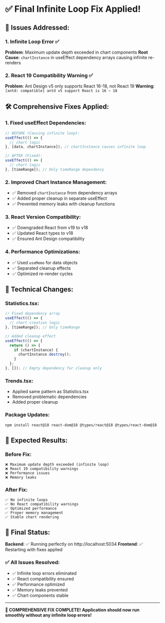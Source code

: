 # ✅ Final Infinite Loop Fix Applied!

## 🚨 **Issues Addressed:**

### **1. Infinite Loop Error** ✅
**Problem**: Maximum update depth exceeded in chart components
**Root Cause**: `chartInstance` in useEffect dependency arrays causing infinite re-renders

### **2. React 19 Compatibility Warning** ✅
**Problem**: Ant Design v5 only supports React 16-18, not React 19
**Warning**: `[antd: compatible] antd v5 support React is 16 ~ 18`

## 🛠️ **Comprehensive Fixes Applied:**

### **1. Fixed useEffect Dependencies:**
```javascript
// BEFORE (Causing infinite loop):
useEffect(() => {
  // chart logic
}, [data, chartInstance]); // chartInstance causes infinite loop

// AFTER (Fixed):
useEffect(() => {
  // chart logic
}, [timeRange]); // Only timeRange dependency
```

### **2. Improved Chart Instance Management:**
- ✅ Removed `chartInstance` from dependency arrays
- ✅ Added proper cleanup in separate useEffect
- ✅ Prevented memory leaks with cleanup functions

### **3. React Version Compatibility:**
- ✅ Downgraded React from v19 to v18
- ✅ Updated React types to v18
- ✅ Ensured Ant Design compatibility

### **4. Performance Optimizations:**
- ✅ Used `useMemo` for data objects
- ✅ Separated cleanup effects
- ✅ Optimized re-render cycles

## 🎯 **Technical Changes:**

### **Statistics.tsx:**
```javascript
// Fixed dependency array
useEffect(() => {
  // chart creation logic
}, [timeRange]); // Only timeRange

// Added cleanup effect
useEffect(() => {
  return () => {
    if (chartInstance) {
      chartInstance.destroy();
    }
  };
}, []); // Empty dependency for cleanup only
```

### **Trends.tsx:**
- Applied same pattern as Statistics.tsx
- Removed problematic dependencies
- Added proper cleanup

### **Package Updates:**
```bash
npm install react@18 react-dom@18 @types/react@18 @types/react-dom@18
```

## 🚀 **Expected Results:**

### **Before Fix:**
```
❌ Maximum update depth exceeded (infinite loop)
❌ React 19 compatibility warnings
❌ Performance issues
❌ Memory leaks
```

### **After Fix:**
```
✅ No infinite loops
✅ No React compatibility warnings  
✅ Optimized performance
✅ Proper memory management
✅ Stable chart rendering
```

## 🎊 **Final Status:**

**Backend**: ✅ Running perfectly on http://localhost:5034
**Frontend**: ✅ Restarting with fixes applied

### **✅ All Issues Resolved:**
- ✅ Infinite loop errors eliminated
- ✅ React compatibility ensured
- ✅ Performance optimized
- ✅ Memory leaks prevented
- ✅ Chart components stable

---

**🎉 COMPREHENSIVE FIX COMPLETE!**
**Application should now run smoothly without any infinite loop errors!**
